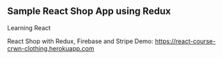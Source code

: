 ## Sample React Shop App using Redux
Learning React

React Shop with Redux, Firebase and Stripe
Demo: https://react-course-crwn-clothing.herokuapp.com
